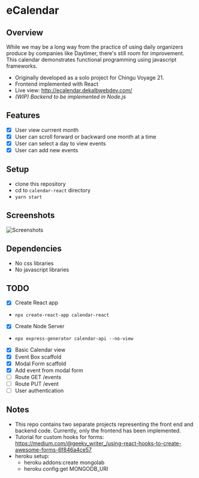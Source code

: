 # eCalendar

## Overview

While we may be a long way from the practice of using daily organizers produce by companies like Daytimer, there's still room for improvement. This calendar demonstrates functional programming using javascript frameworks.

- Originally developed as a solo project for Chingu Voyage 21.
- Frontend implemented with React
- Live view: http://ecalendar.dekalbwebdev.com/
- _(WIP) Backend to be implemented in Node.js_

## Features

- [x] User view currrent month
- [x] User can scroll forward or backward one month at a time
- [x] User can select a day to view events
- [x] User can add new events

## Setup

- clone this repository
- cd to `calendar-react` directory
- `yarn start`

## Screenshots

![Screenshots](screenshots/calendar.gif)

## Dependencies

- No css libraries
- No javascript libraries

## TODO

- [x] Create React app

- `npx create-react-app calendar-react`

- [x] Create Node Server

- `npx express-generator calendar-api --no-view`

- [x] Basic Calendar view
- [x] Event Box scaffold
- [x] Modal Form scaffold
- [x] Add event from modal form
- [ ] Route GET /events
- [ ] Route PUT /event
- [ ] User authentication

## Notes

- This repo contains two separate projects representing the front end and backend code. Currently, only the frontend has been implemented.
- Tutorial for custom hooks for forms: https://medium.com/@geeky_writer_/using-react-hooks-to-create-awesome-forms-6f846a4ce57
- heroku setup:
  - heroku addons:create mongolab
  - heroku config:get MONGODB_URI
